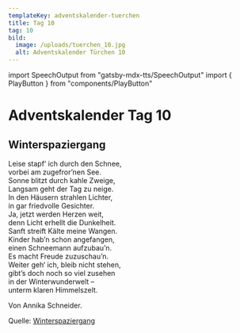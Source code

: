```yaml
---
templateKey: adventskalender-tuerchen
title: Tag 10
tag: 10
bild:
  image: /uploads/tuerchen_10.jpg
  alt: Adventskalender Türchen 10
---
```


import SpeechOutput from "gatsby-mdx-tts/SpeechOutput"
import { PlayButton } from "components/PlayButton"

<SpeechOutput id="adventskalender-tag-10" customPlayButton={PlayButton}>

# Adventskalender Tag 10

## Winterspaziergang

Leise stapf‘ ich durch den Schnee,  
vorbei am zugefror’nen See.  
 Sonne blitzt durch kahle Zweige,  
Langsam geht der Tag zu neige.  
 In den Häusern strahlen Lichter,  
in gar friedvolle Gesichter.  
 Ja, jetzt werden Herzen weit,  
denn Licht erhellt die Dunkelheit.  
 Sanft streift Kälte meine Wangen.  
Kinder hab’n schon angefangen,  
einen Schneemann aufzubau’n.  
 Es macht Freude zuzuschau’n.  
 Weiter geh‘ ich, bleib nicht stehen,  
gibt’s doch noch so viel zusehen  
in der Winterwunderwelt –  
unterm klaren Himmelszelt.

Von Annika Schneider.

Quelle: [Winterspaziergang](https://mal-alt-werden.de/winterspaziergang-ein-mitsprechgedicht-fuer-den-winter/)

</SpeechOutput>

